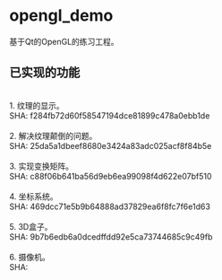 # opengl_demo
基于Qt的OpenGL的练习工程。 
## 已实现的功能
<br>
1. 纹理的显示。<br>SHA: f284fb72d60f58547194dce81899c478a0ebb1de<br><br>
2. 解决纹理颠倒的问题。<br>SHA: 25da5a1dbeef8680e3424a83adc025acf8f84b5e<br><br>
3. 实现变换矩阵。<br>SHA: c88f06b641ba56d9eb6ea99098f4d622e07bf510<br><br>
4. 坐标系统。<br>SHA: 469dcc71e5b9b64888ad37829ea6f8fc7f6e1d63<br><br>
5. 3D盒子。<br>SHA: 9b7b6edb6a0dcedffdd92e5ca73744685c9c49fb<br><br>
6. 摄像机。<br>SHA: <br><br>